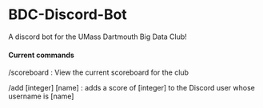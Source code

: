 # BDC-Discord-Bot
A discord bot for the UMass Dartmouth Big Data Club!

#### Current commands ####

/scoreboard : View the current scoreboard for the club

/add [integer] [name] : adds a score of [integer] to the Discord user whose username is [name]
